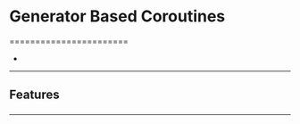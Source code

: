 # Generator Based Coroutines
=======================


- []()
-----------------------------------------------------------------------------------------------------

## Features


### 


-----------------------------------------------------------------------------------------------------